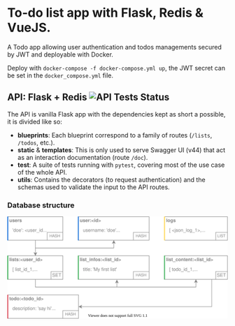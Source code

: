 # To-do list app with Flask, Redis & VueJS.

A Todo app allowing user authentication and todos managements secured by JWT and deployable with Docker.

Deploy with `docker-compose -f docker-compose.yml up`, the JWT secret can be set in the `docker_compose.yml` file.


## API: Flask + Redis ![API Tests Status](https://github.com/qlamu/to-do-list_vue-flask-redis/workflows/API/badge.svg)

The API is vanilla Flask app with the dependencies kept as short a possible, it is divided like so:
- **blueprints**: Each blueprint correspond to a family of routes (`/lists`, `/todos`, etc.).
- **static** & **templates**: This is only used to serve Swagger UI (v44) that act as an interaction documentation (route `/doc`).
- **test**: A suite of tests running with `pytest`, covering most of the use case of the whole API.
- **utils**: Contains the decorators (to request authentication) and the schemas used to validate the input to the API routes.

### Database structure

![Redis Structure Diagram](redis_structure.svg)